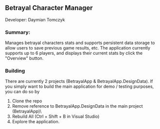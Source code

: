 ## Betrayal Character Manager
Developer: Daymian Tomczyk
### Summary:
Manages betrayal characters stats and supports persistent data storage 
to allow users to save previous game results, etc. The application currently supports
up to 6 players, and displays their current stats by click the "Overview" button.

### Building
There are currently 2 projects (BetrayalApp & BetrayalApp.DesignData).
If you simply want to build the main application for demo / testing purposes, you can do so by
1. Clone the repo
2. Remove reference to BetrayalApp.DesignData in the main project (BetrayalApp)\
3. Rebuild All (Ctrl + Shift + B in Visual Studio)
4. Explore the application.
